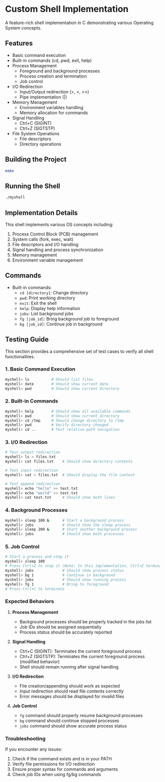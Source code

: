# Custom Shell Implementation

A feature-rich shell implementation in C demonstrating various Operating System concepts.

## Features

- Basic command execution
- Built-in commands (cd, pwd, exit, help)
- Process Management
  - Foreground and background processes
  - Process creation and termination
  - Job control
- I/O Redirection
  - Input/Output redirection (>, <, >>)
  - Pipe implementation (|)
- Memory Management
  - Environment variables handling
  - Memory allocation for commands
- Signal Handling
  - Ctrl+C (SIGINT)
  - Ctrl+Z (SIGTSTP)
- File System Operations
  - File descriptors
  - Directory operations

## Building the Project

```bash
make
```

## Running the Shell

```bash
./myshell
```

## Implementation Details

This shell implements various OS concepts including:

1. Process Control Block (PCB) management
2. System calls (fork, exec, wait)
3. File descriptors and I/O handling
4. Signal handling and process synchronization
5. Memory management
6. Environment variable management

## Commands

- Built-in commands:
  - `cd [directory]`: Change directory
  - `pwd`: Print working directory
  - `exit`: Exit the shell
  - `help`: Display help information
  - `jobs`: List background jobs
  - `fg [job_id]`: Bring background job to foreground
  - `bg [job_id]`: Continue job in background

## Testing Guide

This section provides a comprehensive set of test cases to verify all shell functionalities.

### 1. Basic Command Execution

```bash
myshell> ls          # Should list files
myshell> date        # Should show current date
myshell> pwd         # Should show current directory
```

### 2. Built-in Commands

```bash
myshell> help        # Should show all available commands
myshell> pwd         # Should show current directory
myshell> cd /tmp     # Should change directory to /tmp
myshell> pwd         # Verify directory changed
myshell> cd ..       # Test relative path navigation
```

### 3. I/O Redirection

```bash
# Test output redirection
myshell> ls > files.txt
myshell> cat files.txt    # Should show directory contents

# Test input redirection
myshell> cat < files.txt  # Should display the file content

# Test append redirection
myshell> echo "hello" >> test.txt
myshell> echo "world" >> test.txt
myshell> cat test.txt     # Should show both lines
```

### 4. Background Processes

```bash
myshell> sleep 100 &      # Start a background process
myshell> jobs             # Should show the sleep process
myshell> sleep 200 &      # Start another background process
myshell> jobs             # Should show both processes
```

### 5. Job Control

```bash
# Start a process and stop it
myshell> sleep 100
# Press Ctrl+Z to stop it (Note: In this implementation, Ctrl+Z terminates the process)
myshell> jobs             # Should show process status
myshell> bg 1             # Continue in background
myshell> jobs             # Should show running process
myshell> fg 1             # Bring to foreground
# Press Ctrl+C to terminate
```

### Expected Behaviors

1. **Process Management**

   - Background processes should be properly tracked in the jobs list
   - Job IDs should be assigned sequentially
   - Process status should be accurately reported

2. **Signal Handling**

   - Ctrl+C (SIGINT): Terminates the current foreground process
   - Ctrl+Z (SIGTSTP): Terminates the current foreground process (modified behavior)
   - Shell should remain running after signal handling

3. **I/O Redirection**

   - File creation/appending should work as expected
   - Input redirection should read file contents correctly
   - Error messages should be displayed for invalid files

4. **Job Control**
   - `fg` command should properly resume background processes
   - `bg` command should continue stopped processes
   - `jobs` command should show accurate process status

### Troubleshooting

If you encounter any issues:

1. Check if the command exists and is in your PATH
2. Verify file permissions for I/O redirection
3. Ensure proper syntax for commands and arguments
4. Check job IDs when using fg/bg commands
